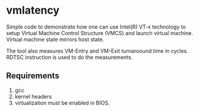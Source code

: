 # vmlatency
Simple code to demonstrate how one can use Intel(R) VT-x technology to setup Virtual Machine Control Structure (VMCS) and launch virtual machine. Virtual machine state mirrors host state.

The tool also measures VM-Entry and VM-Exit turnaroound time in cycles. RDTSC instruction is used to do the measurements.

## Requirements
1. gcc
2. kernel headers
3. virtualization must be enabled in BIOS.
